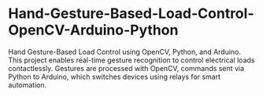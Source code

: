 # Hand-Gesture-Based-Load-Control-OpenCV-Arduino-Python
Hand Gesture-Based Load Control using OpenCV, Python, and Arduino. This project enables real-time gesture recognition to control electrical loads contactlessly. Gestures are processed with OpenCV, commands sent via Python to Arduino, which switches devices using relays for smart automation.
